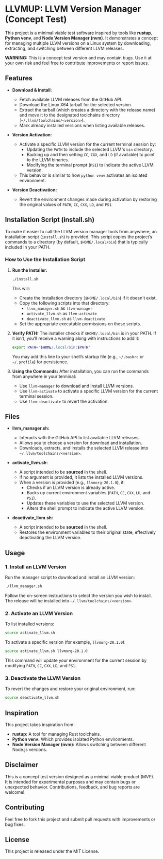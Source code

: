 # LLVMUP: LLVM Version Manager (Concept Test)

This project is a minimal viable test software inspired by tools like **rustup**, **Python venv**, and **Node Version Manager (nvm)**. It demonstrates a concept for managing multiple LLVM versions on a Linux system by downloading, extracting, and switching between different LLVM releases.

**WARNING:**
This is a concept test version and may contain bugs. Use it at your own risk and feel free to contribute improvements or report issues.

## Features

- **Download & Install:**
  - Fetch available LLVM releases from the GitHub API.
  - Download the Linux X64 tarball for the selected version.
  - Extract the tarball (which creates a directory with the release name) and move it to the designated toolchains directory (`~/.llvm/toolchains/<version>`).
  - Mark already installed versions when listing available releases.

- **Version Activation:**
  - Activate a specific LLVM version for the current terminal session by:
    - Updating the `PATH` to include the selected LLVM's `bin` directory.
    - Backing up and then setting `CC`, `CXX`, and `LD` (if available) to point to the LLVM binaries.
    - Modifying the terminal prompt (`PS1`) to indicate the active LLVM version.
  - This behavior is similar to how `python venv` activates an isolated environment.

- **Version Deactivation:**
  - Revert the environment changes made during activation by restoring the original values of `PATH`, `CC`, `CXX`, `LD`, and `PS1`.

## Installation Script (install.sh)

To make it easier to call the LLVM version manager tools from anywhere, an installation script (`install.sh`) is provided. This script copies the project’s commands to a directory (by default, `$HOME/.local/bin`) that is typically included in your PATH.

### How to Use the Installation Script

1. **Run the Installer:**
   ```bash
   ./install.sh
   ```
   This will:
   - Create the installation directory (`$HOME/.local/bin`) if it doesn't exist.
   - Copy the following scripts into that directory:
     - `llvm_manager.sh` as `llvm-manager`
     - `activate_llvm.sh` as `llvm-activate`
     - `deactivate_llvm.sh` as `llvm-deactivate`
   - Set the appropriate executable permissions on these scripts.

2. **Verify PATH:**
   The installer checks if `$HOME/.local/bin` is in your PATH. If it isn’t, you'll receive a warning along with instructions to add it:
   ```bash
   export PATH="$HOME/.local/bin:$PATH"
   ```
   You may add this line to your shell’s startup file (e.g., `~/.bashrc` or `~/.profile`) for persistence.

3. **Using the Commands:**
   After installation, you can run the commands from anywhere in your terminal:
   - Use `llvm-manager` to download and install LLVM versions.
   - Use `llvm-activate` to activate a specific LLVM version for the current terminal session.
   - Use `llvm-deactivate` to revert the activation.

## Files

- **llvm_manager.sh:**
  - Interacts with the GitHub API to list available LLVM releases.
  - Allows you to choose a version for download and installation.
  - Downloads, extracts, and installs the selected LLVM release into `~/.llvm/toolchains/<version>`.

- **activate_llvm.sh:**
  - A script intended to be **sourced** in the shell.
  - If no argument is provided, it lists the installed LLVM versions.
  - When a version is provided (e.g., `llvmorg-20.1.0`), it:
    - Checks if an LLVM version is already active.
    - Backs up current environment variables (`PATH`, `CC`, `CXX`, `LD`, and `PS1`).
    - Updates these variables to use the selected LLVM version.
    - Alters the shell prompt to indicate the active LLVM version.

- **deactivate_llvm.sh:**
  - A script intended to be **sourced** in the shell.
  - Restores the environment variables to their original state, effectively deactivating the LLVM version.

## Usage

### 1. Install an LLVM Version

Run the manager script to download and install an LLVM version:

```bash
./llvm_manager.sh
```

Follow the on-screen instructions to select the version you wish to install. The release will be installed into `~/.llvm/toolchains/<version>`.

### 2. Activate an LLVM Version

To list installed versions:

```bash
source activate_llvm.sh
```

To activate a specific version (for example, `llvmorg-20.1.0`):

```bash
source activate_llvm.sh llvmorg-20.1.0
```

This command will update your environment for the current session by modifying `PATH`, `CC`, `CXX`, `LD`, and `PS1`.

### 3. Deactivate the LLVM Version

To revert the changes and restore your original environment, run:

```bash
source deactivate_llvm.sh
```

## Inspiration

This project takes inspiration from:

- **rustup:** A tool for managing Rust toolchains.
- **Python venv:** Which provides isolated Python environments.
- **Node Version Manager (nvm):** Allows switching between different Node.js versions.

## Disclaimer

This is a concept test version designed as a minimal viable product (MVP). It is intended for experimental purposes and may contain bugs or unexpected behavior. Contributions, feedback, and bug reports are welcome!

## Contributing

Feel free to fork this project and submit pull requests with improvements or bug fixes.

## License

This project is released under the MIT License.
